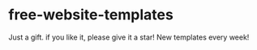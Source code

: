 # free-website-templates
Just a gift. if you like it, please give it a star!
New templates every week!
